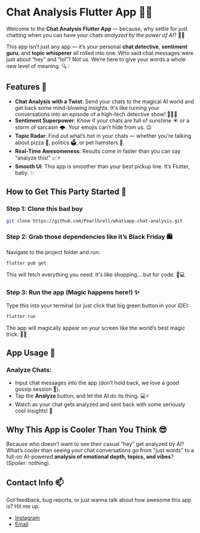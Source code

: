 
# Chat Analysis Flutter App 🚀💬

Welcome to the **Chat Analysis Flutter App** — because, why settle for just chatting when you can have your chats *analyzed by the power of AI*? 🤖✨

This app isn’t just any app — it’s your personal **chat detective**, **sentiment guru**, and **topic whisperer** all rolled into one. Who said chat messages were just about “hey” and “lol”? Not us. We’re here to give your words a whole new level of meaning. 🔍💡

## Features 🎉

- **Chat Analysis with a Twist**: Send your chats to the magical AI world and get back some mind-blowing insights. It's like turning your conversations into an episode of a high-tech detective show! 🕵️‍♂️🧩
- **Sentiment Superpower**: Know if your chats are full of sunshine ☀️ or a storm of sarcasm 🌩️. Your emojis can’t hide from us. 😉
- **Topic Radar**: Find out what’s hot in your chats — whether you’re talking about pizza 🍕, politics 🗳️, or pet hamsters 🐹.
- **Real-Time Awesomeness**: Results come in faster than you can say “analyze this!” 📈⚡
- **Smooth UI**: This app is smoother than your best pickup line. It’s Flutter, baby. ✨

## How to Get This Party Started 🎉

### Step 1: Clone this bad boy

```bash
git clone https://github.com/PearlGrell/whatsapp-chat-analysis.git
```

### Step 2: Grab those dependencies like it’s Black Friday 🛍️

Navigate to the project folder and run:

```bash
flutter pub get
```

This will fetch everything you need. It's like shopping... but for code. 🛒💻

### Step 3: Run the app (Magic happens here!) ✨

Type this into your terminal (or just click that big green button in your IDE):

```bash
flutter run
```

The app will magically appear on your screen like the world’s best magic trick. 🎩✨

## App Usage 💬

### Analyze Chats:

- Input chat messages into the app (don’t hold back, we love a good gossip session 🤭).
- Tap the **Analyze** button, and let the AI do its thing. 💻⚡
- Watch as your chat gets analyzed and sent back with some seriously cool insights! 🎉

## Why This App is Cooler Than You Think 😎

Because who doesn’t want to see their casual “hey” get analyzed by AI? What’s cooler than seeing your chat conversations go from "just words" to a full-on AI-powered **analysis of emotional depth, topics, and vibes**? (Spoiler: nothing).

## Contact Info 📫

Got feedback, bug reports, or just wanna talk about how awesome this app is? Hit me up:

- [Instagram](https://instagram.com/aryan_.__)
- [Email](mailto:aryantrivedi.lko@gmail.com)
